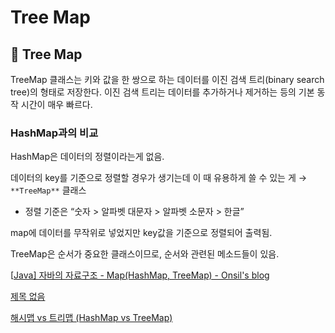 # Tree Map

## 📌 Tree Map

TreeMap 클래스는 키와 값을 한 쌍으로 하는 데이터를 이진 검색 트리(binary search tree)의 형태로 저장한다. 이진 검색 트리는 데이터를 추가하거나 제거하는 등의 기본 동작 시간이 매우 빠르다.

### HashMap과의 비교

HashMap은 데이터의 정렬이라는게 없음.

데이터의 key를 기준으로 정렬할 경우가 생기는데 이 때 유용하게 쓸 수 있는 게 → `**TreeMap**` 클래스

- 정렬 기준은 “숫자 > 알파벳 대문자 > 알파벳 소문자 > 한글”

map에 데이터를 무작위로 넣었지만 key값을 기준으로 정렬되어 출력됨.

TreeMap은 순서가 중요한 클래스이므로, 순서와 관련된 메소드들이 있음.

[[Java\] 자바의 자료구조 - Map(HashMap, TreeMap) - Onsil's blog](https://onsil-thegreenhouse.github.io/programming/java/2018/02/22/java_tutorial_1-24/)

[제목 없음](https://www.notion.so/75dac340a1db41d9bd65afc6b6712323)

[해시맵 vs 트리맵 (HashMap vs TreeMap)](https://12216715011126.tistory.com/55)